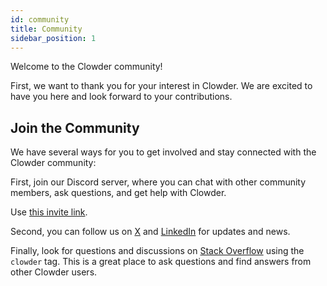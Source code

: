 ```yaml
---
id: community
title: Community
sidebar_position: 1
---
```


Welcome to the Clowder community!

First, we want to thank you for your interest in Clowder. We are excited to have you here and look forward to your contributions.

## Join the Community
We have several ways for you to get involved and stay connected with the Clowder community:

First, join our Discord server, where you can chat with other community members, ask questions, and get help with Clowder.

Use [this invite link](https://discord.com/invite/WNKvkefkUs').

Second, you can follow us on [X](https://x.com/aifoundryorg) and [LinkedIn](https://www.linkedin.com/company/aifoundry-org) for
updates and news.

Finally, look for questions and discussions on [Stack Overflow](https://stackoverflow.com/questions/tagged/clowder) using the `clowder` tag. This is a great place to ask questions and find answers from other Clowder users.
